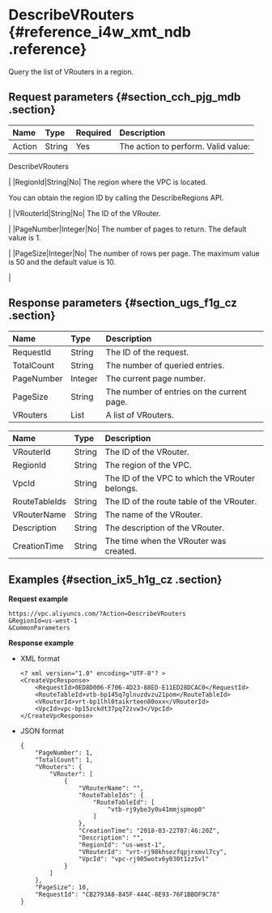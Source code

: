 # DescribeVRouters {#reference_i4w_xmt_ndb .reference}

Query the list of VRouters in a region.

## Request parameters {#section_cch_pjg_mdb .section}

|Name|Type|Required|Description|
|:---|:---|:-------|:----------|
|Action|String|Yes| The action to perform. Valid value:

 DescribeVRouters

 |
|RegionId|String|No| The region where the VPC is located.

 You can obtain the region ID by calling the DescribeRegions API.

 |
|VRouterId|String|No| The ID of the VRouter.

 |
|PageNumber|Integer|No| The number of pages to return. The default value is 1.

 |
|PageSize|Integer|No| The number of rows per page. The maximum value is 50 and the default value is 10.

 |

## Response parameters {#section_ugs_f1g_cz .section}

|Name|Type|Description|
|:---|:---|:----------|
|RequestId|String|The ID of the request.|
|TotalCount|String|The number of queried entries.|
|PageNumber|Integer|The current page number.|
|PageSize|String|The number of entries on the current page.|
|VRouters|List|A list of VRouters.|

|Name|Type|Description|
|:---|:---|:----------|
|VRouterId|String|The ID of the VRouter.|
|RegionId|String|The region of the VPC.|
|VpcId|String|The ID of the VPC to which the VRouter belongs.|
|RouteTableIds|String|The ID of the route table of the VRouter.|
|VRouterName|String|The name of the VRouter.|
|Description|String|The description of the VRouter.|
|CreationTime|String|The time when the VRouter was created.|

## Examples {#section_ix5_h1g_cz .section}

**Request example**

``` {#createVPCpub}
https://vpc.aliyuncs.com/?Action=DescribeVRouters
&RegionId=us-west-1
&CommonParameters
```

**Response example**

-   XML format

    ```
    <? xml version="1.0" encoding="UTF-8"? >
    <CreateVpcResponse>
        <RequestId>0ED8D006-F706-4D23-88ED-E11ED28DCAC0</RequestId>
        <RouteTableId>vtb-bp145q7glnuzdvzu21pom</RouteTableId>
        <VRouterId>vrt-bp1lhl0taikrteen80oxx</VRouterId>
        <VpcId>vpc-bp15zckdt37pq72zvw3</VpcId>
    </CreateVpcResponse>
    ```

-   JSON format

    ```
    {
        "PageNumber": 1, 
        "TotalCount": 1, 
        "VRouters": {
            "VRouter": [
                {
                    "VRouterName": "", 
                    "RouteTableIds": {
                        "RouteTableId": [
                            "vtb-rj9ybe3y0u41mmjspmop0"
                        ]
                    }, 
                    "CreationTime": "2018-03-22T07:46:20Z", 
                    "Description": "", 
                    "RegionId": "us-west-1", 
                    "VRouterId": "vrt-rj98khsezfqpjrxmvl7cy", 
                    "VpcId": "vpc-rj905wotv6y030t1zz5vl"
                }
            ]
        }, 
        "PageSize": 10, 
        "RequestId": "CB2793A8-845F-444C-8E93-76F1BBDF9C78"
    }
    ```


